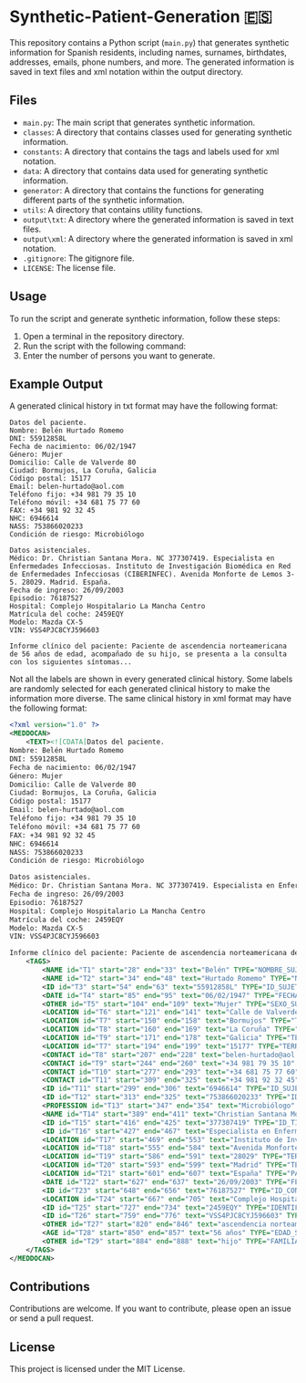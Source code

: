 # Synthetic-Patient-Generation 🇪🇸
This repository contains a Python script (`main.py`) that generates synthetic information for Spanish residents, including names, surnames, birthdates, addresses, emails, phone numbers, and more. The generated information is saved in text files and xml notation within the output directory.

## Files
- `main.py`: The main script that generates synthetic information.
- `classes`: A directory that contains classes used for generating synthetic information.
- `constants`: A directory that contains the tags and labels used for xml notation.
- `data`: A directory that contains data used for generating synthetic information.
- `generator`: A directory that contains the functions for generating different parts of the synthetic information.
- `utils`: A directory that contains utility functions.
- `output\txt`: A directory where the generated information is saved in text files.
- `output\xml`: A directory where the generated information is saved in xml notation.
- `.gitignore`: The gitignore file.
- `LICENSE`: The license file.

## Usage

To run the script and generate synthetic information, follow these steps:

1. Open a terminal in the repository directory.
2. Run the script with the following command:
3. Enter the number of persons you want to generate.

## Example Output
A generated clinical history in txt format may have the following format:
    
```plaintext
Datos del paciente.
Nombre: Belén Hurtado Romemo
DNI: 55912858L
Fecha de nacimiento: 06/02/1947
Género: Mujer
Domicilio: Calle de Valverde 80
Ciudad: Bormujos, La Coruña, Galicia
Código postal: 15177
Email: belen-hurtado@aol.com
Teléfono fijo: +34 981 79 35 10
Teléfono móvil: +34 681 75 77 60
FAX: +34 981 92 32 45
NHC: 6946614
NASS: 753866020233
Condición de riesgo: Microbiólogo

Datos asistenciales.
Médico: Dr. Christian Santana Mora. NC 377307419. Especialista en Enfermedades Infecciosas. Instituto de Investigación Biomédica en Red de Enfermedades Infecciosas (CIBERINFEC). Avenida Monforte de Lemos 3-5. 28029. Madrid. España.
Fecha de ingreso: 26/09/2003
Episodio: 76187527
Hospital: Complejo Hospitalario La Mancha Centro
Matrícula del coche: 2459EQY
Modelo: Mazda CX-5
VIN: VSS4PJC8CYJ596603

Informe clínico del paciente: Paciente de ascendencia norteamericana de 56 años de edad, acompañado de su hijo, se presenta a la consulta con los siguientes síntomas...
```
Not all the labels are shown in every generated clinical history. Some labels are randomly selected for each generated clinical history to make the information more diverse. The same clinical history in xml format may have the following format:

```xml
<?xml version="1.0" ?>
<MEDDOCAN>
    <TEXT><![CDATA[Datos del paciente.
Nombre: Belén Hurtado Romemo
DNI: 55912858L
Fecha de nacimiento: 06/02/1947
Género: Mujer
Domicilio: Calle de Valverde 80
Ciudad: Bormujos, La Coruña, Galicia
Código postal: 15177
Email: belen-hurtado@aol.com
Teléfono fijo: +34 981 79 35 10
Teléfono móvil: +34 681 75 77 60
FAX: +34 981 92 32 45
NHC: 6946614
NASS: 753866020233
Condición de riesgo: Microbiólogo

Datos asistenciales.
Médico: Dr. Christian Santana Mora. NC 377307419. Especialista en Enfermedades Infecciosas. Instituto de Investigación Biomédica en Red de Enfermedades Infecciosas (CIBERINFEC). Avenida Monforte de Lemos 3-5. 28029. Madrid. España.
Fecha de ingreso: 26/09/2003
Episodio: 76187527
Hospital: Complejo Hospitalario La Mancha Centro
Matrícula del coche: 2459EQY
Modelo: Mazda CX-5
VIN: VSS4PJC8CYJ596603

Informe clínico del paciente: Paciente de ascendencia norteamericana de 56 años de edad, acompañado de su hijo, se presenta a la consulta con los siguientes síntomas...]]></TEXT>
    <TAGS>
        <NAME id="T1" start="28" end="33" text="Belén" TYPE="NOMBRE_SUJETO_ASISTENCIA" comment=""/>
        <NAME id="T2" start="34" end="48" text="Hurtado Romemo" TYPE="NOMBRE_SUJETO_ASISTENCIA" comment=""/>
        <ID id="T3" start="54" end="63" text="55912858L" TYPE="ID_SUJETO_ASISTENCIA" comment=""/>
        <DATE id="T4" start="85" end="95" text="06/02/1947" TYPE="FECHAS" comment=""/>
        <OTHER id="T5" start="104" end="109" text="Mujer" TYPE="SEXO_SUJETO_ASISTENCIA" comment=""/>
        <LOCATION id="T6" start="121" end="141" text="Calle de Valverde 80" TYPE="CALLE" comment=""/>
        <LOCATION id="T7" start="150" end="158" text="Bormujos" TYPE="TERRITORIO" comment=""/>
        <LOCATION id="T8" start="160" end="169" text="La Coruña" TYPE="TERRITORIO" comment=""/>
        <LOCATION id="T9" start="171" end="178" text="Galicia" TYPE="TERRITORIO" comment=""/>
        <LOCATION id="T7" start="194" end="199" text="15177" TYPE="TERRITORIO" comment=""/>
        <CONTACT id="T8" start="207" end="228" text="belen-hurtado@aol.com" TYPE="CORREO_ELECTRONICO" comment=""/>
        <CONTACT id="T9" start="244" end="260" text="+34 981 79 35 10" TYPE="NUMERO_TELEFONO" comment=""/>
        <CONTACT id="T10" start="277" end="293" text="+34 681 75 77 60" TYPE="NUMERO_TELEFONO" comment=""/>
        <CONTACT id="T11" start="309" end="325" text="+34 981 92 32 45" TYPE="NUMERO_FAX" comment=""/>
        <ID id="T11" start="299" end="306" text="6946614" TYPE="ID_SUJETO_ASISTENCIA" comment=""/>
        <ID id="T12" start="313" end="325" text="753866020233" TYPE="ID_ASEGURAMIENTO" comment=""/>
        <PROFESSION id="T13" start="347" end="354" text="Microbiólogo" TYPE="PROFESION" comment=""/>
        <NAME id="T14" start="389" end="411" text="Christian Santana Mora" TYPE="NOMBRE_PERSONAL_SANITARIO" comment=""/>
        <ID id="T15" start="416" end="425" text="377307419" TYPE="ID_TITULACION_PERSONAL_SANITARIO" comment=""/>
        <ID id="T16" start="427" end="467" text="Especialista en Enfermedades Infecciosas" TYPE="ID_EMPLEO_PERSONAL_SANITARIO" comment=""/>
        <LOCATION id="T17" start="469" end="553" text="Instituto de Investigación Biomédica en Red de Enfermedades Infecciosas (CIBERINFEC)" TYPE="INSTITUCION" comment=""/>
        <LOCATION id="T18" start="555" end="584" text="Avenida Monforte de Lemos 3-5" TYPE="CALLE" comment=""/>
        <LOCATION id="T19" start="586" end="591" text="28029" TYPE="TERRITORIO" comment=""/>
        <LOCATION id="T20" start="593" end="599" text="Madrid" TYPE="TERRITORIO" comment=""/>
        <LOCATION id="T21" start="601" end="607" text="España" TYPE="PAIS" comment=""/>
        <DATE id="T22" start="627" end="637" text="26/09/2003" TYPE="FECHAS" comment=""/>
        <ID id="T23" start="648" end="656" text="76187527" TYPE="ID_CONTACTO_ASISTENCIAL" comment=""/>
        <LOCATION id="T24" start="667" end="705" text="Complejo Hospitalario La Mancha Centro" TYPE="HOSPITAL" comment=""/>
        <ID id="T25" start="727" end="734" text="2459EQY" TYPE="IDENTIF_VEHICULOS_NRSERIE_PLACAS" comment=""/>
        <ID id="T26" start="759" end="776" text="VSS4PJC8CYJ596603" TYPE="IDENTIF_VEHICULOS_NRSERIE_PLACAS" comment=""/>
        <OTHER id="T27" start="820" end="846" text="ascendencia norteamericana" TYPE="OTROS_SUJETO_ASISTENCIA" comment=""/>
        <AGE id="T28" start="850" end="857" text="56 años" TYPE="EDAD_SUJETO_ASISTENCIA" comment=""/>
        <OTHER id="T29" start="884" end="888" text="hijo" TYPE="FAMILIARES_SUJETO_ASISTENCIA" comment=""/>
    </TAGS>
</MEDDOCAN>
```

## Contributions
Contributions are welcome. If you want to contribute, please open an issue or send a pull request.

## License
This project is licensed under the MIT License.
